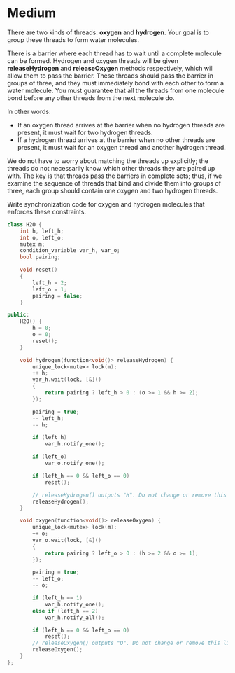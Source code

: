 # Medium

There are two kinds of threads: __oxygen__ and __hydrogen__. Your goal is to group these threads to form water molecules.

There is a barrier where each thread has to wait until a complete molecule can be formed. Hydrogen and oxygen threads will be given __releaseHydrogen__ and __releaseOxygen__ methods respectively, which will allow them to pass the barrier. These threads should pass the barrier in groups of three, and they must immediately bond with each other to form a water molecule. You must guarantee that all the threads from one molecule bond before any other threads from the next molecule do.

In other words:

- If an oxygen thread arrives at the barrier when no hydrogen threads are present, it must wait for two hydrogen threads.
- If a hydrogen thread arrives at the barrier when no other threads are present, it must wait for an oxygen thread and another hydrogen thread.

We do not have to worry about matching the threads up explicitly; the threads do not necessarily know which other threads they are paired up with. The key is that threads pass the barriers in complete sets; thus, if we examine the sequence of threads that bind and divide them into groups of three, each group should contain one oxygen and two hydrogen threads.

Write synchronization code for oxygen and hydrogen molecules that enforces these constraints.

```cpp
class H2O {
    int h, left_h;
    int o, left_o;
    mutex m;
    condition_variable var_h, var_o;
    bool pairing;

    void reset()
    {
        left_h = 2;
        left_o = 1;
        pairing = false;
    }

public:
    H2O() {
        h = 0;
        o = 0;
        reset();
    }

    void hydrogen(function<void()> releaseHydrogen) {
        unique_lock<mutex> lock(m);
        ++ h;
        var_h.wait(lock, [&]()
        {
            return pairing ? left_h > 0 : (o >= 1 && h >= 2);
        });

        pairing = true;
        -- left_h;
        -- h;

        if (left_h)
            var_h.notify_one();

        if (left_o)
            var_o.notify_one();

        if (left_h == 0 && left_o == 0)
            reset();

        // releaseHydrogen() outputs "H". Do not change or remove this line.
        releaseHydrogen();
    }

    void oxygen(function<void()> releaseOxygen) {
        unique_lock<mutex> lock(m);
        ++ o;
        var_o.wait(lock, [&]()
        {
            return pairing ? left_o > 0 : (h >= 2 && o >= 1);
        });

        pairing = true;
        -- left_o;
        -- o;

        if (left_h == 1)
            var_h.notify_one();
        else if (left_h == 2)
            var_h.notify_all();

        if (left_h == 0 && left_o == 0)
            reset();
        // releaseOxygen() outputs "O". Do not change or remove this line.
        releaseOxygen();
    }
};
```
